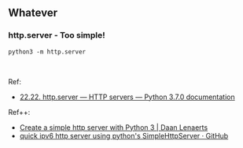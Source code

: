 ## Whatever

### http.server - Too simple!

```shell
python3 -m http.server
```

<br/>

Ref:

- [22.22. http.server — HTTP servers &#8212; Python 3.7.0 documentation](https://docs.python.org/3/library/http.server.html)

Ref++:

- [Create a simple http server with Python 3 | Daan Lenaerts](https://daanlenaerts.com/blog/2015/06/03/create-a-simple-http-server-with-python-3/)
- [quick ipv6 http server using python&#39;s SimpleHttpServer · GitHub](https://gist.github.com/akorobov/7903307)
